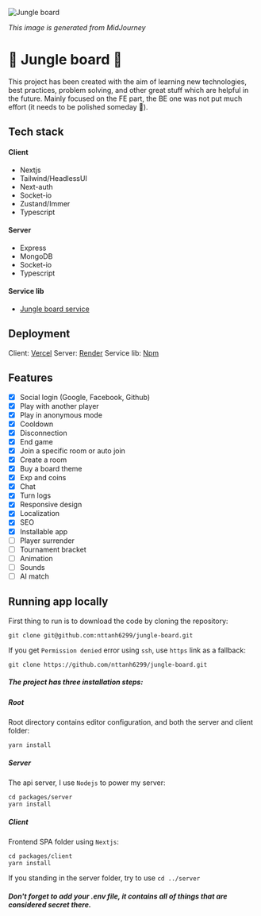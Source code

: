 ![Jungle board](https://res.cloudinary.com/dkktseuwb/image/upload/v1675172877/elephant-op.png)

_This image is generated from MidJourney_

# 🐯 Jungle board 🦁

This project has been created with the aim of learning new technologies, best practices, problem solving, and other great stuff which are helpful in the future. Mainly focused on the FE part, the BE one was not put much effort (it needs to be polished someday 🐶).

## Tech stack

#### Client

- Nextjs
- Tailwind/HeadlessUI
- Next-auth
- Socket-io
- Zustand/Immer
- Typescript

#### Server

- Express
- MongoDB
- Socket-io
- Typescript

#### Service lib

- [Jungle board service](https://github.com/nttanh6299/jungle-board-service)

## Deployment

Client: [Vercel](https://vercel.com)
Server: [Render](https://render.com)
Service lib: [Npm](https://www.npmjs.com/package/jungle-board-service)

## Features

- [x] Social login (Google, Facebook, Github)
- [x] Play with another player
- [x] Play in anonymous mode
- [x] Cooldown
- [x] Disconnection
- [x] End game
- [x] Join a specific room or auto join
- [x] Create a room
- [x] Buy a board theme
- [x] Exp and coins
- [x] Chat
- [x] Turn logs
- [x] Responsive design
- [x] Localization
- [x] SEO
- [x] Installable app
- [ ] Player surrender
- [ ] Tournament bracket
- [ ] Animation
- [ ] Sounds
- [ ] AI match

## Running app locally

First thing to run is to download the code by cloning the repository:

```cli
git clone git@github.com:nttanh6299/jungle-board.git
```

If you get `Permission denied` error using `ssh`, use `https` link as a fallback:

```cli
git clone https://github.com/nttanh6299/jungle-board.git
```

##### The project has three installation steps:

##### Root

Root directory contains editor configuration, and both the server and client folder:

```cli
yarn install
```

##### Server

The api server, I use `Nodejs` to power my server:

```cli
cd packages/server
yarn install
```

##### Client

Frontend SPA folder using `Nextjs`:

```cli
cd packages/client
yarn install
```

If you standing in the server folder, try to use `cd ../server`

##### Don't forget to add your .env file, it contains all of things that are considered secret there.

